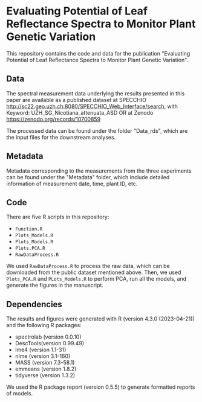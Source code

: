 # Evaluating Potential of Leaf Reflectance Spectra to Monitor Plant Genetic Variation

This repository contains the code and data for the publication "Evaluating Potential of Leaf Reflectance Spectra to Monitor Plant Genetic Variation". 

## Data

The spectral measurement data underlying the results presented in this paper are available as a published dataset at SPECCHIO http://sc22.geo.uzh.ch:8080/SPECCHIO_Web_Interface/search, with Keyword: UZH_SG_Nicotiana_attenuata_ASD
OR
at Zenodo https://zenodo.org/records/10700859 

The processed data can be found under the folder "Data_rds", which are the input files for the downstream analyses.

## Metadata
Metadata corresponding to the measurements from the three experiments can be found under the "Metadata" folder, which include detailed information of measurement date, time, plant ID, etc.

## Code

There are five R scripts in this repository:

- `Function.R`
- `Plots_Models.R`
- `Plots_Models.R`
- `Plots.PCA.R`
- `RawDataProcess.R`

We used `RawDataProcess.R` to process the raw data, which can be downloaded from the public dataset mentioned above. Then, we used `Plots_PCA.R` and `PLots_Models.R` to perform PCA, run all the models, and generate the figures in the manuscript.

## Dependencies

The results and figures were generated with R (version 4.3.0 (2023-04-21)) and the following R packages:

- spectrolab (version 0.0.10)
- DescTools(version 0.99.49)
- lme4 (version 1.1-31)
- nlme (version 3.1-160)
- MASS (version 7.3-58.1)
- emmeans (version 1.8.2)
- tidyverse (version 1.3.2)

We used the R package report (version 0.5.5) to generate formatted reports of models.
